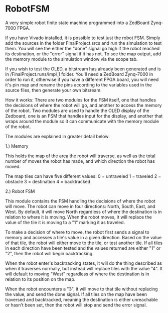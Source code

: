 # RobotFSM
A very simple robot finite state machine programmed into a ZedBoard Zynq-7000 FPGA.

If you have Vivado installed, it is possible to test just the robot FSM. Simply add the sources
in the folder FinalProject.srcs and run the simulation to test them. You will see the either the
"done" signal go high if the robot reached its destination, or the "error" signal if it has not.
To see the map output, add the memory module to the simulation window via the scope tab.

If you wish to test the OLED, a bitstream has already been generated and 
is in /FinalProject.runs/impl_1 folder. You'll need a ZedBoard Zynq-7000 
in order to run it, otherwise if you have a different FPGA board, you will 
need it's pin map and rename the pins according to the variables used in the 
source files, then generate your own bitsream.

How it works:
There are two modules for the FSM itself, one that handles the decisions of where the robot
will go, and another to access the memory of the robot. Two modules are used to handle the OLED
display of the Zedboard, one is an FSM that handles input for the display, and another that wraps
around the module so it can communicate with the memory module of the robot.

The modules are explained in greater detail below:

1.) Memory

  This holds the map of the area the robot will traverse, as well as the total number of 
  moves the robot has made, and which direction the robot has moved.
  
  The map tiles can have five different values:
  0 = untraveled
  1 = traveled
  2 = obstacle
  3 = destination
  4 = backtracked
  
2.) Robot FSM

  This module contains the FSM handling the decisions of where the robot will move. The robot can
  move in four directions: North, South, East, and West. By default, it will move North regardless
  of where the destination is in relation to where it is moving. When the robot moves, it will replace
  the value of the tile it is moving to a "1" marking it as traveled.
  
  To make a decision of where to move, the robot first sends a signal to memory and accesses a tile's value
  in a given direction. Based on the value of that tile, the robot will either move to the tile, or test 
  another tile. If all tiles in each direction have been tested and the values returned are either "1" or "2", 
  then the robot will begin backtracking.
  
  When the robot enter's backtracking states, it will do the thing described as when it traverses normally, but 
  instead will replace tiles with the value "4". It will default to moving "West" regardless of where the
  destination is in relation to its position on the map.
  
  When the robot encounters a "3", it will move to that tile without replacing the value, and send the done signal.
  If all tiles on the map have been traversed and backtracked, meaning the destination is either unreachable or 
  hasn't been set, then the robot will stop and send the error signal.
